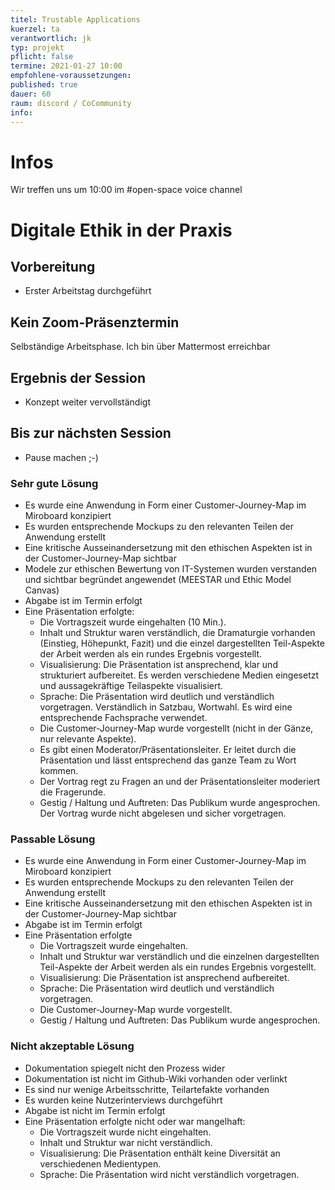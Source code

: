 ```yaml
---
titel: Trustable Applications
kuerzel: ta
verantwortlich: jk
typ: projekt
pflicht: false
termine: 2021-01-27 10:00
empfohlene-voraussetzungen: 
published: true
dauer: 60
raum: discord / CoCommunity
info:
---
```


# Infos

Wir treffen uns um 10:00 im #open-space voice channel

# Digitale Ethik in der Praxis

## Vorbereitung

* Erster Arbeitstag durchgeführt

## Kein Zoom-Präsenztermin

Selbständige Arbeitsphase. Ich bin über Mattermost erreichbar

## Ergebnis der Session

* Konzept weiter vervollständigt

## Bis zur nächsten Session

* Pause machen ;-)


### Sehr gute Lösung

* Es wurde eine Anwendung in Form einer Customer-Journey-Map im Miroboard konzipiert
* Es wurden entsprechende Mockups zu den relevanten Teilen der Anwendung erstellt
* Eine kritische Ausseinandersetzung mit den ethischen Aspekten ist in der Customer-Journey-Map sichtbar
* Modele zur ethischen Bewertung von IT-Systemen wurden verstanden und sichtbar begründet angewendet (MEESTAR und Ethic Model Canvas)
* Abgabe ist im Termin erfolgt
* Eine Präsentation erfolgte:
    * Die Vortragszeit wurde eingehalten (10 Min.).
    * Inhalt und Struktur waren verständlich, die Dramaturgie vorhanden (Einstieg, Höhepunkt, Fazit) und die einzel dargestellten Teil-Aspekte der Arbeit werden als ein rundes Ergebnis vorgestellt.
    * Visualisierung: Die Präsentation ist ansprechend, klar und strukturiert aufbereitet. Es werden verschiedene Medien eingesetzt und aussagekräftige Teilaspekte visualisiert.
    * Sprache: Die Präsentation wird deutlich und verständlich vorgetragen. Verständlich in Satzbau, Wortwahl. Es wird eine entsprechende Fachsprache verwendet.
    * Die Customer-Journey-Map wurde vorgestellt (nicht in der Gänze, nur relevante Aspekte).
    * Es gibt einen Moderator/Präsentationsleiter. Er leitet durch die Präsentation und lässt entsprechend das ganze Team zu Wort kommen.
    * Der Vortrag regt zu Fragen an und der Präsentationsleiter moderiert die Fragerunde.
    * Gestig / Haltung und Auftreten: Das Publikum wurde angesprochen. Der Vortrag wurde nicht abgelesen und sicher vorgetragen.

### Passable Lösung

* Es wurde eine Anwendung in Form einer Customer-Journey-Map im Miroboard konzipiert
* Es wurden entsprechende Mockups zu den relevanten Teilen der Anwendung erstellt
* Eine kritische Ausseinandersetzung mit den ethischen Aspekten ist in der Customer-Journey-Map sichtbar
* Abgabe ist im Termin erfolgt
* Eine Präsentation erfolgte
    * Die Vortragszeit wurde eingehalten.
    * Inhalt und Struktur war verständlich und die einzelnen dargestellten Teil-Aspekte der Arbeit werden als ein rundes Ergebnis vorgestellt.
    * Visualisierung: Die Präsentation ist ansprechend aufbereitet.
    * Sprache: Die Präsentation wird deutlich und verständlich vorgetragen.
    * Die Customer-Journey-Map wurde vorgestellt.
    * Gestig / Haltung und Auftreten: Das Publikum wurde angesprochen.

### Nicht akzeptable Lösung

* Dokumentation spiegelt nicht den Prozess wider
* Dokumentation ist nicht im Github-Wiki vorhanden oder verlinkt
* Es sind nur wenige Arbeitsschritte, Teilartefakte vorhanden
* Es wurden keine Nutzerinterviews durchgeführt
* Abgabe ist nicht im Termin erfolgt
* Eine Präsentation erfolgte nicht oder war mangelhaft:
    * Die Vortragszeit wurde nicht eingehalten.
    * Inhalt und Struktur war nicht verständlich.
    * Visualisierung: Die Präsentation enthält keine Diversität an verschiedenen Medientypen.
    * Sprache: Die Präsentation wird nicht verständlich vorgetragen.

